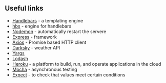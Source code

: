 ## Useful links

- [Handlebars](https://handlebarsjs.com/) - a templating engine
- [hbs](https://www.npmjs.com/package/hbs) - engine for handlebars
- [Nodemon](https://nodemon.io/) - automatically restart the servere
- [Express](https://expressjs.com/) - framework
- [Axios](https://www.npmjs.com/package/axios) - Promise based HTTP client
- [Darksky](https://darksky.net/dev) - weather API
- [Yargs](https://www.npmjs.com/package/yargs)
- [Lodash](https://www.npmjs.com/package/lodash)
- [Heroku](https://www.heroku.com/home) - a platform to build, run, and operate applications in the cloud
- [Mocha](https://mochajs.org/) - asynchronous testing
- [Expect](https://jestjs.io/docs/en/expect.html) - to check that values meet certain conditions
